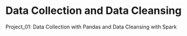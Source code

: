 # Data Collection and Data Cleansing
Project_01: Data Collection with Pandas and Data Cleansing with Spark 
